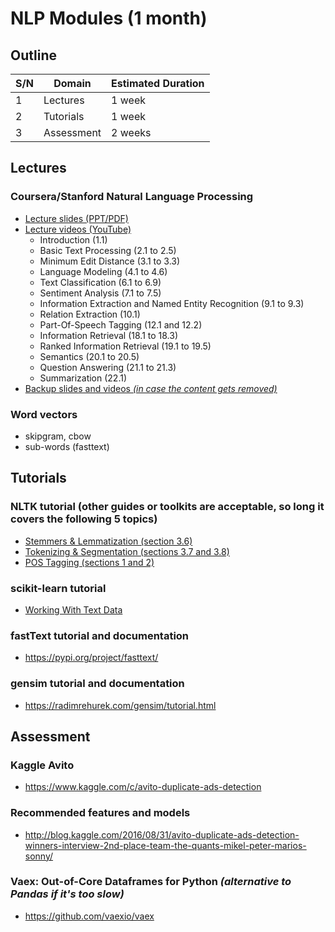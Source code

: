 #   NLP Modules (1 month)

##  Outline
| S/N | Domain     | Estimated Duration |
| --- | ---------- | ------------------ |
| 1   | Lectures   | 1 week             |
| 2   | Tutorials  | 1 week             |
| 3   | Assessment | 2 weeks            |


##  Lectures

### Coursera/Stanford Natural Language Processing
*   [Lecture slides (PPT/PDF)](https://web.stanford.edu/~jurafsky/NLPCourseraSlides.html)
*   [Lecture videos (YouTube)](https://www.youtube.com/playlist?list=PLQiyVNMpDLKnZYBTUOlSI9mi9wAErFtFm)
    *   Introduction (1.1)
    *   Basic Text Processing (2.1 to 2.5)
    *   Minimum Edit Distance (3.1 to 3.3)
    *   Language Modeling (4.1 to 4.6)
    *   Text Classification (6.1 to 6.9)
    *   Sentiment Analysis (7.1 to 7.5)
    *   Information Extraction and Named Entity Recognition (9.1 to 9.3)
    *   Relation Extraction (10.1)
    *   Part-Of-Speech Tagging (12.1 and 12.2)
    *   Information Retrieval (18.1 to 18.3)
    *   Ranked Information Retrieval (19.1 to 19.5)
    *   Semantics (20.1 to 20.5)
    *   Question Answering (21.1 to 21.3)
    *   Summarization (22.1)
*   [Backup slides and videos *(in case the content gets removed)*](https://www.dropbox.com/sh/ilgmo8y150kks8n/AABmkqU28KPnD-5fkqxeRJsHa?dl=0)

### Word vectors
*   skipgram, cbow
*   sub-words (fasttext)


##  Tutorials

### NLTK tutorial (other guides or toolkits are acceptable, so long it covers the following 5 topics)
*   [Stemmers & Lemmatization (section 3.6)](https://www.nltk.org/book/ch03.html#sec-normalizing-text)
*   [Tokenizing & Segmentation (sections 3.7 and 3.8)](https://www.nltk.org/book/ch03.html#sec-tokenization)
*   [POS Tagging (sections 1 and 2)](https://www.nltk.org/book/ch05.html)

### scikit-learn tutorial
*   [Working With Text Data](https://scikit-learn.org/stable/tutorial/text_analytics/working_with_text_data.html)

### fastText tutorial and documentation
*   https://pypi.org/project/fasttext/

### gensim tutorial and documentation
*   https://radimrehurek.com/gensim/tutorial.html


##  Assessment

### Kaggle Avito
*   https://www.kaggle.com/c/avito-duplicate-ads-detection


### Recommended features and models
*   http://blog.kaggle.com/2016/08/31/avito-duplicate-ads-detection-winners-interview-2nd-place-team-the-quants-mikel-peter-marios-sonny/


### Vaex: Out-of-Core Dataframes for Python *(alternative to Pandas if it's too slow)*
*   https://github.com/vaexio/vaex
